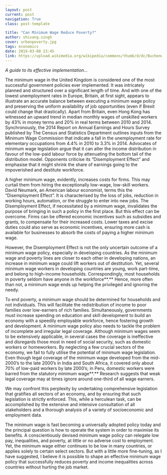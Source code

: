 ```yaml
---
layout: post
current: post
navigation: True
class: post-template

title: "Can Minimum Wage Reduce Poverty?"
author: shivang.singh
cover: urbanpoverty.jpg
tags: economics
date: 2019-03-08 23:45
link: https://upload.wikimedia.org/wikipedia/commons/thumb/d/dc/Buchenwald_Slave_Laborers_Liberation.jpg/947px-Buchenwald_Slave_Laborers_Liberation.jpg
---
```

<em>A guide to its effective implementation…</em>

The minimum wage in the United Kingdom is considered one of the most successful
government policies ever implemented. It was intricately planned and structured
over a significant length of time. And with one of the lowest unemployment rates
in Europe, Britain, at first sight, appears to illustrate an accurate balance
between executing a minimum wage policy and preserving the uniform availability
of job opportunities (even if Brexit could change that drastically). Apart from
Britain, even Hong Kong has witnessed an upward trend in median monthly wages of
unskilled workers by 43% in money terms and 20% in real terms between 2010 and 2014. Synchronously, the 2014 Report on Annual Earnings and Hours Survey
published by The Census and Statistics Department outlines inputs from the
Minimum Wage Commission that indicate a fall in the unemployment rate for
elementary occupations from 4.4% in 2010 to 3.3% in 2014. Advocates of minimum
wage legislation argue that it can alter the income distribution in favour of
the low-paid labour force by attenuating the bottom tail of the distribution
model. Opponents criticise its “Disemployment Effect” and emphasise that it
might shrink the share of earnings going to the impoverished and destitute
workforce.

A higher minimum wage, evidently, increases costs for firms. This may curtail
them from hiring the exceptionally low-wage, low-skill workers. David Neumark,
an American labour economist, terms this the “Disemployment Effect”. It is
characterised by the loss of jobs, reduction in working hours, automation, or
the struggle to enter into new jobs. The Disemployment Effect, if necessitated
by a minimum wage, invalidates the purpose of bringing in such a policy in the
first place. But this effect can be overcome. Firms can be offered economic
incentives such as subsidies and grants, to compensate for their increased
costs. Lower taxes and excise duties could also serve as economic incentives,
ensuring more cash is available for businesses to absorb the costs of paying a
higher minimum wage.

However, the Disemployment Effect is not the only uncertain outcome of a minimum
wage policy, especially in developing countries. As the minimum wage and poverty
lines are closer to each other in developing nations, an increase in minimum
wage could lift workers out of destitution. Yet, several minimum wage workers in
developing countries are young, work part-time, and belong to high-income
households. Correspondingly, most households in poverty seldom have anyone in
the workforce**.** Hence, more often than not, a minimum wage ends up helping
the privileged and ignoring the needy.

To end poverty, a minimum wage should be determined for households and not
individuals. This will facilitate the redistribution of income to poor families
over low-earners of rich families. Simultaneously, governments must increase
spending on education and skill development to build an economy with a speedily
employable workforce, hence fostering growth and development. A minimum wage
policy also needs to tackle the problem of incomplete and irregular legal
coverage. Although minimum wages seem to be extensively applicable, in several
cases the coverage is ineffective and disregards those most in need of social
security, such as domestic workers or homeworkers. By neglecting a few crucial
sectors of the economy, we fail to fully utilise the potential of minimum wage
legislation. Even though legal coverage of the minimum wage developed from the
mid-2000’s to the late 2000’s in India and South Africa, it covered only about
70% of low-paid workers by late 2000’s; in Peru, domestic workers were barred
from the statutory minimum wage**.** Research suggests that weak legal coverage
may at times ignore around one-third of all wage earners.

We may confront this perplexity by undertaking comprehensive legislation that
gratifies all sectors of an economy, and by ensuring that such legislation is
strictly enforced. This, while a herculean task, can be accomplished by the
extensive and intensive consultation of all stakeholders and a thorough analysis
of a variety of socioeconomic and employment data.

The minimum wage is fast becoming a universally adopted policy today and the
principal question is how to operate the system in order to maximise its
benefits. A conscientiously devised minimum wage policy can relegate low pay,
inequalities, and poverty, at little or no adverse cost to employment. Yet, the
minimum wage either continues to be low in many countries, or applies solely to
certain select sectors. But with a little more fine-tuning, as I have suggested,
I believe it is possible to shape an effective minimum wage policy that
successfully reduces poverty and income inequalities across countries without
hurting the job market.

